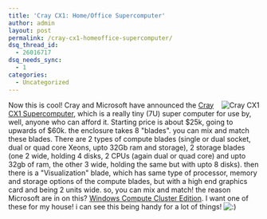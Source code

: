 ```yaml
---
title: 'Cray CX1: Home/Office Supercomputer'
author: admin
layout: post
permalink: /cray-cx1-homeoffice-supercomputer/
dsq_thread_id:
  - 26016717
dsq_needs_sync:
  - 1
categories:
  - Uncategorized
---
```

<img alt="Cray CX1" align="right" src="http://images.lotas-smartman.net/image.ashx?id=16711191-fd13-4f37-9a20-2080a742f788" />

Now this is cool! Cray and Microsoft have announced the [Cray CX1 Supercomputer][1], which is a really tiny (7U) super computer for use by, well, anyone who can afford it. Starting price is about $25k, going to upwards of $60k. the enclosure takes 8 "blades". you can mix and match these blades. There are 2 types of compute blades (single or dual socket, dual or quad core Xeons, upto 32Gb ram and storage), 2 storage blades (one 2 wide, holding 4 disks, 2 CPUs (again dual or quad core) and upto 32gb of ram, the other 3 wide, holding the same but with upto 8 disks). then there is a "Visualization" blade, which has same type of processor, memory and storage options of the compute blades, but with a high end graphics card and being 2 units wide. so, you can mix and match! the reason Microsoft are in on this? [Windows Compute Cluster Edition][2]. I want one of these for my house! i can see this being handy for a lot of things! <img src="http://blog.lotas-smartman.net/wp-includes/images/smilies/icon_smile.gif" alt=":)" class="wp-smiley" />

 [1]: http://www.cray.com/products/CX1.aspx
 [2]: http://www.microsoft.com/hpc/default.aspx
